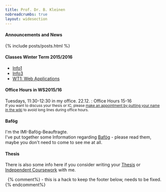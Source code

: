 ```yaml
---
title: Prof. Dr. B. Kleinen
nobreadcrumbs: true
layout: widesection
---
```


<div class = "above">
<h4>Announcements and News</h4>
{% include posts/posts.html %}
</div>

<div class = "box">
<h4>Classes Winter Term 2015/2016</h4>
<ul>
<li><a href = "ws2015/info1/index.html">Info1</a></li>
<li><a href = "ws2015/info3/index.html">Info3</a></li>
<li><a href = "ws2015/wt1wa/index.html">WT1: Web Applications</a></li>
</ul>
</div>

<div class = "box">
<h4>Office Hours in WS2015/16</h4>
Tuesdays, 11:30-12:30 in my office.
<span class = "highlight">22.12. : Office Hours 15-16 </span>
<br>
<small>
If you want to discuss your thesis or IC, please <a href="https://github.com/bkleinen/bkleinen.github.io/wiki">make an appointment by putting your name in the wiki</a> to avoid long lines during office hours.
</small>
</div>

<div class = "box">
<h4>Baf&ouml;g</h4>
I'm the IMI-Baf&ouml;g-Beauftragte.<br/>
I've put together some Information regarding <a href="bafoeg/index.html">Baf&ouml;g</a> - please read them, maybe you don't need to come to see me at all.
</div>

<div class = "box">
<h4>Thesis</h4>
<p>There is also some info here if you consider writing your <a href="thesis/index.html">Thesis</a> or <a href="thesis/independent_coursework.html">Independent Coursework</a> with me.</p>
</div>  

<div class = "below">
&nbsp;
{% comment%}
- this is a hack to keep the footer below, needs to be fixed.
{% endcomment%}
</div>
